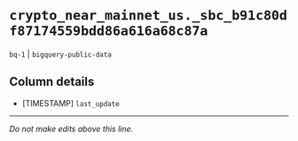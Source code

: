 # `crypto_near_mainnet_us._sbc_b91c80df87174559bdd86a616a68c87a`
`bq-1` | `bigquery-public-data`

## Column details
* [TIMESTAMP] `last_update`

-------------------------------------------------------------------------------
*Do not make edits above this line.*
